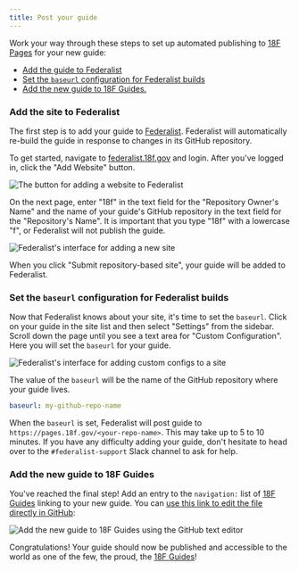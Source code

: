 ```yaml
---
title: Post your guide
---
```

Work your way through these steps to set up automated publishing to [18F
Pages](https://pages.18f.gov/) for your new guide:

- [Add the guide to Federalist](#federalist)
- [Set the `baseurl` configuration for Federalist builds](#set-baseurl)
- [Add the new guide to 18F Guides.](#add-new-guide)

### <a name="federalist"></a>Add the site to Federalist

The first step is to add your guide to [Federalist](https://federalist.18f.gov/).
Federalist will automatically re-build the guide in response to changes in its GitHub repository.

To get started, navigate to [federalist.18f.gov](htttps://federalist.18f.gov)
and login. After you've logged in, click the "Add Website" button.

<img src="{{site.baseurl}}/images/federalist-add-website.png" alt="The button for adding a website to Federalist">

On the next page, enter "18f" in the text field for the "Repository Owner's
Name" and the name of your guide's GitHub repository in the text field for the
"Repository's Name". It is important that you type "18f" with a lowercase "f",
or Federalist will not publish the guide.

<img src="{{site.baseurl}}/images/federalist-add-repository.png" alt="Federalist's interface for adding a new site">

When you click "Submit repository-based site", your guide will be added to
Federalist.

### <a name="set-baseurl"></a>Set the `baseurl` configuration for Federalist builds

Now that Federalist knows about your site, it's time to set the `baseurl`.
Click on your guide in the site list and then select "Settings" from the
sidebar. Scroll down the page until you see a text area for "Custom
Configuration". Here you will set the `baseurl` for your guide.

<img src="{{site.baseurl}}/images/federalist-custom-config.png" alt="Federalist's interface for adding custom configs to a site">

The value of the `baseurl` will be the name of the GitHub repository where your
guide lives.

```yaml
baseurl: my-github-repo-name
```

When the `baseurl` is set, Federalist will post guide to
`https://pages.18f.gov/<your-repo-name>`. This may take up to 5 to 10 minutes.
If you have any difficulty adding your guide, don't hesitate to head over to the
`#federalist-support` Slack channel to ask for help.

### <a name="add-new-guide"></a>Add the new guide to 18F Guides

You've reached the final step! Add an entry to the `navigation:` list of [18F
Guides](https://guides.18f.gov/) linking to your new guide. You can [use
this link to edit the file directly in
GitHub](https://github.com/18F/guides/edit/master/_config.yml):

<img src="{{site.baseurl}}/images/gh-add-guide.png" alt="Add the new guide to 18F Guides using the GitHub text editor">

Congratulations! Your guide should now be published and accessible to the world
as one of the few, the proud, the [18F Guides](https://pages.18f.gov/guides/)!
